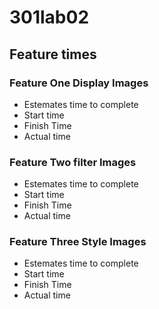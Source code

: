 # 301lab02

## Feature times

### Feature One Display Images

 - Estemates time to complete
 - Start time
 - Finish Time
 - Actual time

 ### Feature Two filter Images

 - Estemates time to complete
 - Start time
 - Finish Time
 - Actual time

 
 ### Feature Three Style Images

 - Estemates time to complete
 - Start time
 - Finish Time
 - Actual time